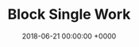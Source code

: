 ---
title: Block Single Work
layout: blocks-layout
date: 2018-06-21 00:00:00 +0000
season: 4
page_sections:
- template: detail-content
  block: single-work-includes
  headline: Headline
  content: "<p>This is some content!</p>"
---